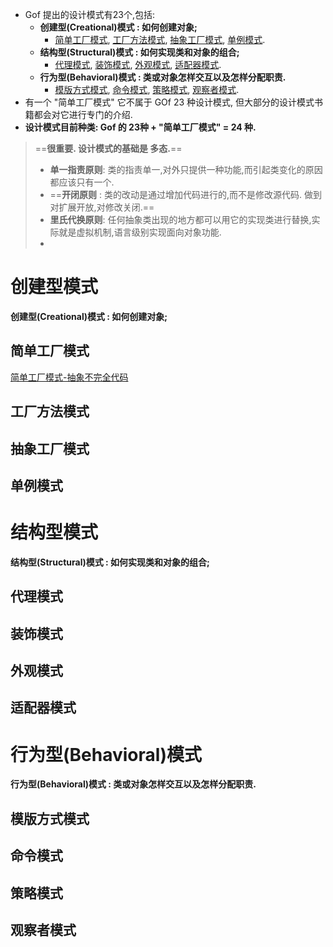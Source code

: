 

- Gof 提出的设计模式有23个,包括:
  - **创建型(Creational)模式 : 如何创建对象;**
    - [简单工厂模式](#简单工厂模式),    [工厂方法模式](#工厂方法模式),   [抽象工厂模式](#抽象工厂模式),   [单例模式](#单例模式).
  - **结构型(Structural)模式 : 如何实现类和对象的组合;**
    - [代理模式](#代理模式), [装饰模式](#装饰模式), [外观模式](#外观模式), [适配器模式](#适配器模式).
  - **行为型(Behavioral)模式 : 类或对象怎样交互以及怎样分配职责.**
    - [模版方式模式](#模版方式模式), [命令模式](#命令模式), [策略模式](#策略模式), [观察者模式](#观察者模式).
- 有一个 "简单工厂模式" 它不属于 GOf  23 种设计模式, 但大部分的设计模式书籍都会对它进行专门的介绍.
- **设计模式目前种类:  Gof 的 23种 + "简单工厂模式" = 24 种.**



> ==**很重要.  设计模式的基础是 多态.**==
>
> - **单一指责原则**: 类的指责单一,对外只提供一种功能,而引起类变化的原因都应该只有一个.
> - ==**开闭原则** : 类的改动是通过增加代码进行的,而不是修改源代码. 做到对扩展开放,对修改关闭.==
> - **里氏代换原则**: 任何抽象类出现的地方都可以用它的实现类进行替换,实际就是虚拟机制,语言级别实现面向对象功能.
> - 



# 创建型模式

**创建型(Creational)模式 : 如何创建对象;**

## 简单工厂模式

[简单工厂模式-抽象不完全代码](./程序设计范例/简单工厂模式-抽象不完全.cpp)







## 工厂方法模式



## 抽象工厂模式



## 单例模式



# 结构型模式

**结构型(Structural)模式 : 如何实现类和对象的组合;**

## 代理模式



## 装饰模式



## 外观模式



## 适配器模式



# 行为型(Behavioral)模式

**行为型(Behavioral)模式 : 类或对象怎样交互以及怎样分配职责.**

## 模版方式模式



## 命令模式



## 策略模式



## 观察者模式



